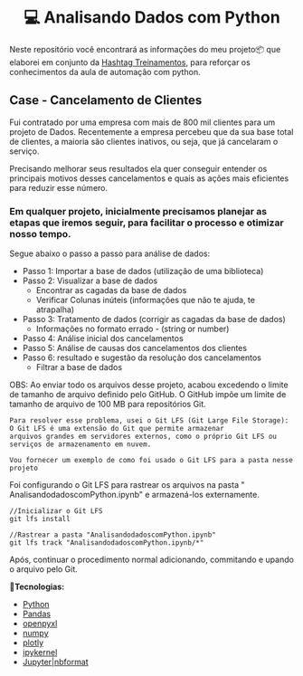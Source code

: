 <h1 align="center">
  💻 Analisando Dados com Python
</h1>

Neste repositório você encontrará as informações do meu projeto📦 que elaborei em conjunto da [Hashtag Treinamentos](https://www.hashtagtreinamentos.com/curso-python/curso-online-python-validacao-dados), para reforçar os conhecimentos da aula de automação com python.

## Case - Cancelamento de Clientes

Fui contratado por uma empresa com mais de 800 mil clientes para um projeto de Dados. Recentemente a empresa percebeu que da sua base total de clientes, a maioria são clientes inativos, ou seja, que já cancelaram o serviço.

Precisando melhorar seus resultados ela quer conseguir entender os principais motivos desses cancelamentos e quais as ações mais eficientes para reduzir esse número.
 
### Em qualquer projeto, inicialmente precisamos planejar as etapas que iremos seguir, para facilitar o processo e otimizar nosso tempo.

Segue abaixo o passo a passo para análise de dados:
* Passo 1: Importar a base de dados (utilização de uma biblioteca)
* Passo 2: Visualizar a base de dados
  - Encontrar as cagadas da base de dados
  - Verificar Colunas inúteis (informações que não te ajuda, te atrapalha)
* Passo 3: Tratamento de dados (corrigir as cagadas da base de dados)
  - Informações no formato errado - (string or number)
* Passo 4: Análise inicial dos cancelamentos
* Passo 5: Análise de causas dos cancelamentos dos clientes
* Passo 6: resultado e sugestão da resolução dos cancelamentos
  - Filtrar a base de dados
 
      
OBS: Ao enviar todo os arquivos desse projeto, acabou excedendo o limite de tamanho de arquivo definido pelo GitHub. O GitHub impõe um limite de tamanho de arquivo de 100 MB para repositórios Git.

    Para resolver esse problema, usei o Git LFS (Git Large File Storage):  
    O Git LFS é uma extensão do Git que permite armazenar 
    arquivos grandes em servidores externos, como o próprio Git LFS ou serviços de armazenamento em nuvem. 

    Vou fornecer um exemplo de como foi usado o Git LFS para a pasta nesse projeto

Foi configurando o Git LFS para rastrear os arquivos na pasta " AnalisandodadoscomPython.ipynb" e armazená-los externamente. 

    //Inicializar o Git LFS
    git lfs install 

    //Rastrear a pasta "AnalisandodadoscomPython.ipynb" 
    git lfs track "AnalisandodadoscomPython.ipynb/*" 
Após, continuar o procedimento normal adicionando, commitando e upando o arquivo pelo Git.
  
**🚀Tecnologias:**
- [Python](https://developer.mozilla.org/pt-BR/docs/Glossary/Python)
- [Pandas](https://pandas.pydata.org/docs/getting_started/index.html)
- [openpyxl](https://pypi.org/project/openpyxl/)
- [numpy](https://numpy.org/doc/stable/)
- [plotly](https://plotly.com/python/)
- [ipykernel](https://pypi.org/project/ipykernel/)
- [Jupyter|nbformat](https://nbformat.readthedocs.io/en/latest/)
